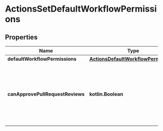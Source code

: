 
# ActionsSetDefaultWorkflowPermissions

## Properties
Name | Type | Description | Notes
------------ | ------------- | ------------- | -------------
**defaultWorkflowPermissions** | [**ActionsDefaultWorkflowPermissions**](ActionsDefaultWorkflowPermissions.md) |  |  [optional]
**canApprovePullRequestReviews** | **kotlin.Boolean** | Whether GitHub Actions can approve pull requests. Enabling this can be a security risk. |  [optional]



